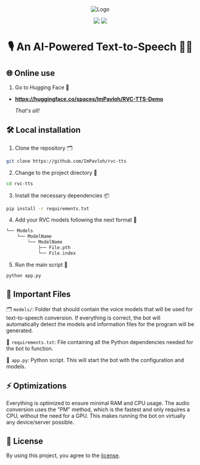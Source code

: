 <div align="center">
  
![Logo](https://i.imgur.com/Dh8vuLR.png)
  
<a href="https://github.com/ImPavloh/rvc-tts" target="_blank"><img src="https://img.shields.io/github/license/impavloh/rvc-tts?style=for-the-badge&logo=github&logoColor=white"></a>
<a href="https://twitter.com/ImPavloh" target="_blank"><img src="https://img.shields.io/badge/Pavloh-%231DA1F2.svg?style=for-the-badge&logo=twitter&logoColor=white"></a>

<h1>🎙️ An AI-Powered Text-to-Speech 🤖💬</h1>
</div>

## 🌐 Online use

1. Go to Hugging Face 🤗

- **https://huggingface.co/spaces/ImPavloh/RVC-TTS-Demo**


    *That's all!*

## 🛠️ Local installation

1. Clone the repository 🗂️
```bash
git clone https://github.com/ImPavloh/rvc-tts
```

2. Change to the project directory 📁
```bash
cd rvc-tts
```

3. Install the necessary dependencies 📦
```bash
pip install -r requirements.txt
```

4. Add your RVC models following the next format 📂
```Swift
└── Models
    └── ModelName
        └── ModelName
            ├── File.pth
            └── File.index
```

5. Run the main script 🚀
```bash
python app.py
```

## 📄 Important Files

🗂️  `models/`: Folder that should contain the voice models that will be used for text-to-speech conversion. If everything is correct, the bot will automatically detect the models and information files for the program will be generated.

📑  `requirements.txt`: File containing all the Python dependencies needed for the bot to function.

🤖  `app.py`: Python script. This will start the bot with the configuration and models.

## ⚡ Optimizations

Everything is optimized to ensure minimal RAM and CPU usage. The audio conversion uses the "PM" method, which is the fastest and only requires a CPU, without the need for a GPU. This makes running the bot on virtually any device/server possible.

## 📝 License

By using this project, you agree to the [license](https://github.com/ImPavloh/rvc-tts/blob/main/LICENSE).
